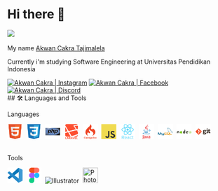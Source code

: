 # Hi there 👋
<img src="https://komarev.com/ghpvc/?username=akwancakra&color=blueviolet"><br>
<p></p>My name <a href="https://www.instagram.com/akwancakra">Akwan Cakra Tajimalela</a></p>
<p>Currently i'm studying Software Engineering at Universitas Pendidikan Indonesia</p>
<a href="https://instagram.com/akwancakra"><img src="https://github.com/gauravghongde/social-icons/blob/master/SVG/Color/Instagram.svg" alt="Akwan Cakra | Instagram" width="35px"/></a>
<a href="https://facebook.com/akwancakra666"><img src="https://github.com/gauravghongde/social-icons/blob/master/SVG/Color/Facebook.svg" alt="Akwan Cakra | Facebook" width="35px"/></a>
<a href="https://discord.gg/UUE2qPJcbT" target="_blank"><img src="https://github.com/gauravghongde/social-icons/blob/master/SVG/Color/Discord.svg" alt="Akwan Cakra | Discord" width="35px"/></a>
<br>
## 🛠 Languages and Tools
<p>Languages</p>
<div>
  <img src="https://github.com/devicons/devicon/blob/master/icons/html5/html5-original.svg" title="HTML5" alt="HTML" width="35" height="35"/>&nbsp;
  <img src="https://github.com/devicons/devicon/blob/master/icons/css3/css3-original.svg"  title="CSS3" alt="CSS" width="35" height="35"/>&nbsp;
  <img src="https://github.com/devicons/devicon/blob/master/icons/php/php-original.svg"  title="PHP" alt="PHP" width="35" height="35"/>&nbsp;
  <img src="https://github.com/devicons/devicon/blob/master/icons/laravel/laravel-plain-wordmark.svg"  title="Laravel" alt="Laravel" width="35" height="35"/>&nbsp;
  <img src="https://github.com/devicons/devicon/blob/master/icons/codeigniter/codeigniter-plain-wordmark.svg"  title="Codeigniter4" alt="Codeigniter4" width="35" height="35"/>&nbsp;
  <img src="https://github.com/devicons/devicon/blob/master/icons/javascript/javascript-original.svg" title="JavaScript" alt="JavaScript" width="35" height="35"/>&nbsp;
  <img src="https://github.com/devicons/devicon/blob/master/icons/react/react-original-wordmark.svg" title="React" alt="React" width="35" height="35"/>&nbsp;
  <img src="https://github.com/devicons/devicon/blob/master/icons/java/java-original-wordmark.svg" title="Java" alt="Java" width="35" height="35"/>&nbsp;
  <img src="https://github.com/devicons/devicon/blob/master/icons/mysql/mysql-original-wordmark.svg" title="MySQL"  alt="MySQL" width="35" height="35"/>&nbsp;
  <img src="https://github.com/devicons/devicon/blob/master/icons/nodejs/nodejs-original-wordmark.svg" title="NodeJS" alt="NodeJS" width="35" height="35"/>&nbsp;
  <img src="https://github.com/devicons/devicon/blob/master/icons/git/git-original-wordmark.svg" title="Git" **alt="Git" width="35" height="35"/>
</div>
<br>
<p>Tools</p>
<div>
  <img src="https://github.com/devicons/devicon/blob/master/icons/vscode/vscode-original.svg" title="Visual Studio Code" alt="Visual Studio Code" width="35" height="35"/>&nbsp;
  <img src="https://github.com/devicons/devicon/blob/master/icons/figma/figma-original.svg" title="Figmra" alt="Figma" width="35" height="35"/>&nbsp;
  <img src="https://github.com/gauravghongde/social-icons/blob/master/SVG/Color/AdobeIllustrator.svg" title="Illustrator" alt="Illustrator" width="35" height="35"/>&nbsp;
  <img src="https://github.com/gauravghongde/social-icons/blob/master/SVG/Color/AdobePhotoshop.svg" title="Photoshop" **alt="Photoshop" width="35" height="35"/>
</div>
